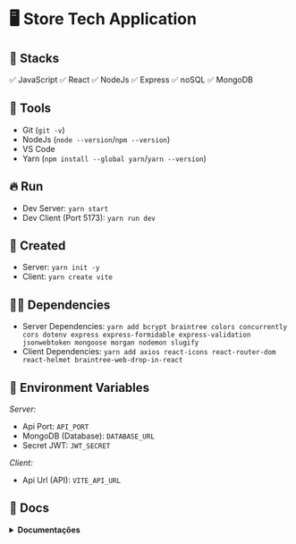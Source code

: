 # :desktop_computer: Store Tech Application

## :briefcase: Stacks

✅ JavaScript
✅ React
✅ NodeJs
✅ Express
✅ noSQL
✅ MongoDB

## :hammer: Tools

- Git (`git -v`)
- NodeJs (`node --version`/`npm --version`)
- VS Code
- Yarn (`npm install --global yarn`/`yarn --version`)

## :fire: Run

- Dev Server: `yarn start`
- Dev Client (Port 5173): `yarn run dev`

## :baby: Created

- Server: `yarn init -y`
- Client: `yarn create vite`

## :ok_man: Dependencies

- Server Dependencies: `yarn add bcrypt braintree colors concurrently cors dotenv express express-formidable express-validation jsonwebtoken mongoose morgan nodemon slugify`
- Client Dependencies: `yarn add axios react-icons react-router-dom react-helmet braintree-web-drop-in-react`

## :triangular_flag_on_post: Environment Variables

*Server:*

- Api Port: `API_PORT`
- MongoDB (Database): `DATABASE_URL`
- Secret JWT: `JWT_SECRET`

*Client:*

- Api Url (API): `VITE_API_URL`

## :page_facing_up: Docs

<details>
<summary><b>Documentações</b></summary>

### :scroll: Documentações

- BCrypt: `https://www.npmjs.com/package/bcrypt`
- Colors: `https://www.npmjs.com/package/colors`
- Express: `https://expressjs.com/`
- Mongoose: `https://mongoosejs.com/`
- Dotenv: `https://www.npmjs.com/package/dotenv`
- JsonWebToken: `https://www.npmjs.com/package/jsonwebtoken`
- Morgan: `https://www.npmjs.com/package/morgan`
- Nodemon: `https://www.npmjs.com/package/nodemon`
- BrainTree: `https://www.braintreepayments.com/`
- Concurrently: `https://www.npmjs.com/package/concurrently`
- Axios: `https://axios-http.com/`
- React Icons: `https://react-icons.github.io/react-icons/`

<details>
